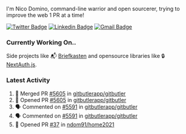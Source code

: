 
I'm Nico Domino, command-line warrior and open sourcerer, trying to improve the web 1 PR at a time!

[![Twitter Badge](https://img.shields.io/badge/-@ndom91-1ca0f1?style=flat-square&labelColor=1ca0f1&logo=twitter&logoColor=white&link=https://twitter.com/ndom91)](https://twitter.com/ndom91) [![Linkedin Badge](https://img.shields.io/badge/-ndom91-blue?style=flat-square&logo=Linkedin&logoColor=white&link=https://www.linkedin.com/in/ndom91/)](https://www.linkedin.com/in/ndom91/) [![Gmail Badge](https://img.shields.io/badge/-yo@ndo.dev-c14438?style=flat-square&logo=mail.ru&logoColor=white&link=mailto:yo@ndo.dev)](mailto:yo@ndo.dev)

### Currently Working On..

Side projects like 📬 [Briefkasten](https://briefkastenhq.com) and opensource libraries like 🔒 [NextAuth.js](https://github.com/nextauthjs/next-auth).

<!--START_SECTION_PROFILE_VIEWS:readme-info-->
<!--END_SECTION_PROFILE_VIEWS:readme-info-->

<!--START_SECTION_DAILY_COMMIT:readme-info-->
<!--END_SECTION_DAILY_COMMIT:readme-info-->

<!--START_SECTION_WEEKLY_COMMIT:readme-info-->
<!--END_SECTION_WEEKLY_COMMIT:readme-info-->

### Latest Activity

<!--START_SECTION:activity-->
1. 🎉 Merged PR [#5605](https://github.com/gitbutlerapp/gitbutler/pull/5605) in [gitbutlerapp/gitbutler](https://github.com/gitbutlerapp/gitbutler)
2. 💪 Opened PR [#5605](https://github.com/gitbutlerapp/gitbutler/pull/5605) in [gitbutlerapp/gitbutler](https://github.com/gitbutlerapp/gitbutler)
3. 🗣 Commented on [#5591](https://github.com/gitbutlerapp/gitbutler/pull/5591#issuecomment-2485511549) in [gitbutlerapp/gitbutler](https://github.com/gitbutlerapp/gitbutler)
4. 🗣 Commented on [#5591](https://github.com/gitbutlerapp/gitbutler/pull/5591#issuecomment-2485496293) in [gitbutlerapp/gitbutler](https://github.com/gitbutlerapp/gitbutler)
5. 💪 Opened PR [#37](https://github.com/ndom91/home2021/pull/37) in [ndom91/home2021](https://github.com/ndom91/home2021)
<!--END_SECTION:activity-->
